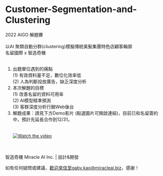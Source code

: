 # Customer-Segmentation-and-Clustering
2022 AIGO 解題賽</BR>
</BR>
以AI 聚類自動分群(clustering)模擬傳統美髮集團特色店顧客輪廓</BR>
名留國際 x 智造奇機</BR>
</BR>
1.	出題單位遇到的痛點</BR>
     (1)	有效資料量不足，數位化效率低</BR>
     (2)	人為判斷投放廣告，缺乏深度分析</BR>
2.	本次解題的目標</BR>
     (1)	改善名留的資料可用率</BR>
     (2)	AI模型精準預測</BR>
     (3)	客群深度分析行銷Web後台</BR>
3. 解題成果：請見下方Demo影片 (點選圖片可開啟連結)，目前已和名留簽約中，預計先延長合作到12/31。</BR></BR></BR>
[![Watch the video](https://github.com/gaby-ma/gaby-ma.github.io/blob/bd86c7db00042315fa8b61911d1c42170b048e52/www/images/ml.png)](https://youtu.be/Lxr_y4SOC_U)</BR>
</BR>
</BR>
智造奇機 Miracle AI Inc. | 設計&開發

如有任何疑問或建議，歡迎來信至gaby.kao@miracleai.biz，感謝！
